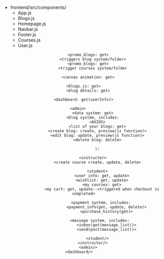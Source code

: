 - frontend/src/components/
	- App.js
	- Blogs.js
	- Homepage.js
	- Navbar.js
	- Footer.js
	- Courses.js
	- User.js

<header>
<header/>	
<App.js>
	<homepage.js>

		<promo_blogs: get>
			<triggers blog system/folder>
		<promo_blogs: get>
			<trigger courses system/folder

		<canvas animation: get>

	<blogs.js: get>
		<blog details: get>

	<dashboard: get(userInfo)>
	
		<admin>			
			<data system: get>
			<blog system, includes:
				<AXIOS>
				<list of your blogs: get>
				<create blog: create, preview(js function)>
				<edit blog: update, preview(js function)>
				<delete blog: delete>
											
				):
				
			<instructor>
				<create course create, update, delete>

				<student>
					<user info: get, update>
					<wishlist: get, update>
					<my courses: get>
					<my cart: get, update-->triggered when checkout is completed>

					<payment system, includes: 
						<payment_info(get, update, delete)>
						<purchase_history(get)>

					<message system, includes:	
						<inbox(get(message_list))>
						<send(post(message_list))>

				<student/>
			<instructor/>
		<admin/>
	<dashboard/>	
<Body/>

